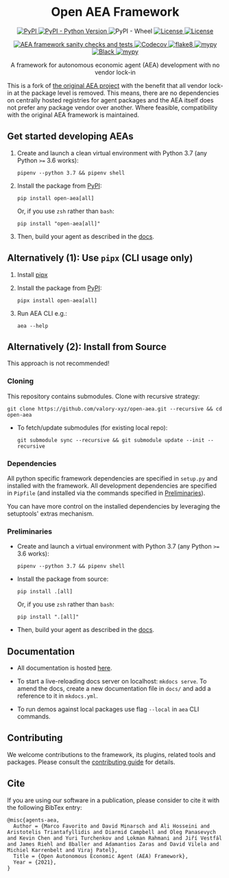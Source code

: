 <h1 align="center">
    <b>Open AEA Framework</b>
</h1>

<p align="center">
  <a href="https://pypi.org/project/open-aea/">
    <img alt="PyPI" src="https://img.shields.io/pypi/v/open-aea">
  </a>
  <a href="https://pypi.org/project/open-aea/">
    <img alt="PyPI - Python Version" src="https://img.shields.io/pypi/pyversions/open-aea">
  </a>
  <a>
    <img alt="PyPI - Wheel" src="https://img.shields.io/pypi/wheel/open-aea">
  </a>
  <a href="https://github.com/valory-xyz/open-aea/blob/main/LICENSE">
    <img alt="License" src="https://img.shields.io/pypi/l/open-aea">
  </a>
  <a href="https://pypi.org/project/open-aea/">
    <img alt="License" src="https://img.shields.io/pypi/dm/open-aea">
  </a>
</p>
<p align="center">
  <a href="https://github.com/valory-xyz/open-aea/workflows/AEA%20framework%20sanity%20checks%20and%20tests">
    <img alt="AEA framework sanity checks and tests" src="https://github.com/valory-xyz/open-aea/workflows/AEA%20framework%20sanity%20checks%20and%20tests/badge.svg?branch=main">
  </a>
  <a href="">
    <img alt="Codecov" src="https://img.shields.io/codecov/c/github/valory-xyz/open-aea">
  </a>
  <a href="https://img.shields.io/badge/lint-flake8-blueviolet">
    <img alt="flake8" src="https://img.shields.io/badge/lint-flake8-yellow" >
  </a>
  <a href="https://github.com/python/mypy">
    <img alt="mypy" src="https://img.shields.io/badge/static%20check-mypy-blue">
  </a>
  <a href="https://github.com/psf/black">
    <img alt="Black" src="https://img.shields.io/badge/code%20style-black-black">
  </a>
  <a href="https://github.com/PyCQA/bandit">
    <img alt="mypy" src="https://img.shields.io/badge/security-bandit-lightgrey">
  </a>
</p>

<p align="center">
A framework for autonomous economic agent (AEA) development with no vendor lock-in
</p>

This is a fork of <a href="https://github.com/fetchai/agents-aea">the original AEA project</a> with the benefit that all vendor lock-in at the package level is removed. This means, there are no dependencies on centrally hosted registries for agent packages and the AEA itself does not prefer any package vendor over another. Where feasible, compatibility with the original AEA framework is maintained.

## Get started developing AEAs

1. Create and launch a clean virtual environment with Python 3.7 (any Python `>=` 3.6 works):

       pipenv --python 3.7 && pipenv shell

2. Install the package from [PyPI](https://pypi.org/project/open-aea/):

       pip install open-aea[all]

    Or, if you use `zsh` rather than `bash`:

       pip install "open-aea[all]"

3. Then, build your agent as described in the [docs](https://open-aea.docs.autonolas.tech/).

## Alternatively (1): Use `pipx` (CLI usage only)

1. Install [pipx](https://github.com/pipxproject/pipx)

2. Install the package from [PyPI](https://pypi.org/project/aea/):

       pipx install open-aea[all]

3. Run AEA CLI e.g.:

       aea --help

## Alternatively (2): Install from Source

This approach is not recommended!

### Cloning

This repository contains submodules. Clone with recursive strategy:

    git clone https://github.com/valory-xyz/open-aea.git --recursive && cd open-aea

- To fetch/update submodules (for existing local repo):

      git submodule sync --recursive && git submodule update --init --recursive

### Dependencies

All python specific framework dependencies are specified in `setup.py` and installed with the framework. All development dependencies are specified in `Pipfile` (and installed via the commands specified in [Preliminaries](#preliminaries)).

You can have more control on the installed dependencies by leveraging the setuptools' extras mechanism.

### Preliminaries

- Create and launch a virtual environment with Python 3.7 (any Python `>=` 3.6 works):

      pipenv --python 3.7 && pipenv shell

- Install the package from source:

      pip install .[all]

    Or, if you use `zsh` rather than `bash`:

      pip install ".[all]"

- Then, build your agent as described in the [docs](https://open-aea.docs.autonolas.tech/).

## Documentation

- All documentation is hosted [here](https://open-aea.docs.autonolas.tech/).

- To start a live-reloading docs server on localhost: `mkdocs serve`. To amend the docs, create a new documentation file in `docs/` and add a reference to it in `mkdocs.yml`.

- To run demos against local packages use flag `--local` in `aea` CLI commands.

## Contributing

We welcome contributions to the framework, its plugins, related tools and packages. Please consult the [contributing guide](https://github.com/valory-xyz/open-aea/blob/main/CONTRIBUTING.md) for details.

## Cite

If you are using our software in a publication, please
consider to cite it with the following BibTex entry:

```
@misc{agents-aea,
  Author = {Marco Favorito and David Minarsch and Ali Hosseini and Aristotelis Triantafyllidis and Diarmid Campbell and Oleg Panasevych and Kevin Chen and Yuri Turchenkov and Lokman Rahmani and Jiří Vestfál and James Riehl and 8baller and Adamantios Zaras and David Vilela and Michiel Karrenbelt and Viraj Patel},
  Title = {Open Autonomous Economic Agent (AEA) Framework},
  Year = {2021},
}
```
